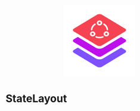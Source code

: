 <div align=center>
    <picture>
        <img src="Screenshots/Logo.svg" width="192" height="192"/>
    </picture>
</div>

# StateLayout
